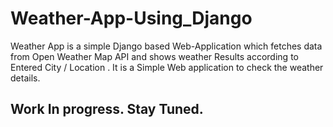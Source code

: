# Weather-App-Using_Django
Weather App is a simple Django based Web-Application which fetches data from Open Weather Map API and shows weather Results according to Entered City / Location . It is a Simple Web application to check the weather details.



## Work In progress. Stay Tuned.
